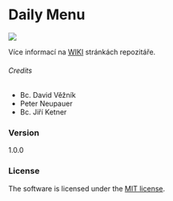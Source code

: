# Daily Menu

![](https://img.shields.io/github/license/vekenele/denni-menu.svg)

Více informací na [WIKI](https://github.com/vekenele/denni-menu/wiki) stránkách repozitáře.

###### Credits

- Bc. David Věžník
- Peter Neupauer
- Bc. Jiří Ketner

### Version
1.0.0

### License

The software is licensed under the [MIT license](http://opensource.org/licenses/MIT).
